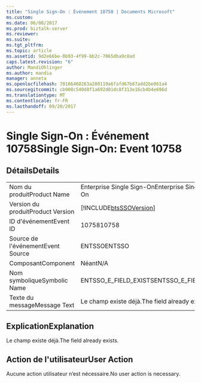 ```yaml
---
title: "Single Sign-On : Événement 10758 | Documents Microsoft"
ms.custom: 
ms.date: 06/08/2017
ms.prod: biztalk-server
ms.reviewer: 
ms.suite: 
ms.tgt_pltfrm: 
ms.topic: article
ms.assetid: 9d2e66be-0b93-4f99-bb2c-7065dba9c8ad
caps.latest.revision: "6"
author: MandiOhlinger
ms.author: mandia
manager: anneta
ms.openlocfilehash: 70166460263a280119a6fafd67b87add2be061a4
ms.sourcegitcommit: cb908c540d8f1a692d01dc8f313e16cb4b4e696d
ms.translationtype: MT
ms.contentlocale: fr-FR
ms.lasthandoff: 09/20/2017
---
```

# <a name="single-sign-on-event-10758"></a><span data-ttu-id="78589-102">Single Sign-On : Événement 10758</span><span class="sxs-lookup"><span data-stu-id="78589-102">Single Sign-On: Event 10758</span></span>
## <a name="details"></a><span data-ttu-id="78589-103">Détails</span><span class="sxs-lookup"><span data-stu-id="78589-103">Details</span></span>  
  
|||  
|-|-|  
|<span data-ttu-id="78589-104">Nom du produit</span><span class="sxs-lookup"><span data-stu-id="78589-104">Product Name</span></span>|<span data-ttu-id="78589-105">Enterprise Single Sign-On</span><span class="sxs-lookup"><span data-stu-id="78589-105">Enterprise Single Sign-On</span></span>|  
|<span data-ttu-id="78589-106">Version du produit</span><span class="sxs-lookup"><span data-stu-id="78589-106">Product Version</span></span>|[!INCLUDE[btsSSOVersion](../includes/btsssoversion-md.md)]|  
|<span data-ttu-id="78589-107">ID d'événement</span><span class="sxs-lookup"><span data-stu-id="78589-107">Event ID</span></span>|<span data-ttu-id="78589-108">10758</span><span class="sxs-lookup"><span data-stu-id="78589-108">10758</span></span>|  
|<span data-ttu-id="78589-109">Source de l'événement</span><span class="sxs-lookup"><span data-stu-id="78589-109">Event Source</span></span>|<span data-ttu-id="78589-110">ENTSSO</span><span class="sxs-lookup"><span data-stu-id="78589-110">ENTSSO</span></span>|  
|<span data-ttu-id="78589-111">Composant</span><span class="sxs-lookup"><span data-stu-id="78589-111">Component</span></span>|<span data-ttu-id="78589-112">Néant</span><span class="sxs-lookup"><span data-stu-id="78589-112">N/A</span></span>|  
|<span data-ttu-id="78589-113">Nom symbolique</span><span class="sxs-lookup"><span data-stu-id="78589-113">Symbolic Name</span></span>|<span data-ttu-id="78589-114">ENTSSO_E_FIELD_EXISTS</span><span class="sxs-lookup"><span data-stu-id="78589-114">ENTSSO_E_FIELD_EXISTS</span></span>|  
|<span data-ttu-id="78589-115">Texte du message</span><span class="sxs-lookup"><span data-stu-id="78589-115">Message Text</span></span>|<span data-ttu-id="78589-116">Le champ existe déjà.</span><span class="sxs-lookup"><span data-stu-id="78589-116">The field already exists.</span></span>|  
  
## <a name="explanation"></a><span data-ttu-id="78589-117">Explication</span><span class="sxs-lookup"><span data-stu-id="78589-117">Explanation</span></span>  
 <span data-ttu-id="78589-118">Le champ existe déjà.</span><span class="sxs-lookup"><span data-stu-id="78589-118">The field already exists.</span></span>  
  
## <a name="user-action"></a><span data-ttu-id="78589-119">Action de l'utilisateur</span><span class="sxs-lookup"><span data-stu-id="78589-119">User Action</span></span>  
 <span data-ttu-id="78589-120">Aucune action utilisateur n’est nécessaire.</span><span class="sxs-lookup"><span data-stu-id="78589-120">No user action is necessary.</span></span>